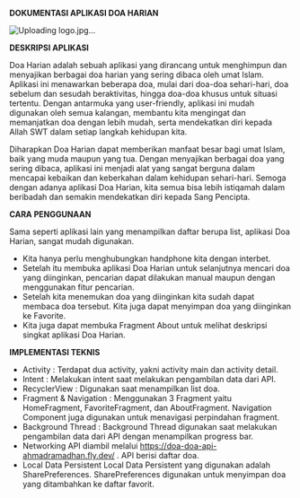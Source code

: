 **DOKUMENTASI APLIKASI DOA HARIAN**

![Uploading logo.jpg…]()



**DESKRIPSI APLIKASI**

Doa Harian adalah sebuah aplikasi yang dirancang untuk menghimpun dan menyajikan berbagai doa harian yang sering dibaca oleh umat Islam. Aplikasi ini menawarkan beberapa doa, mulai dari doa-doa sehari-hari, doa sebelum dan sesudah beraktivitas, hingga doa-doa khusus untuk situasi tertentu. Dengan antarmuka yang user-friendly, aplikasi ini mudah digunakan oleh semua kalangan, membantu kita mengingat dan memanjatkan doa dengan lebih mudah, serta mendekatkan diri kepada Allah SWT dalam setiap langkah kehidupan kita.

Diharapkan Doa Harian dapat memberikan manfaat besar bagi umat Islam, baik yang muda maupun yang tua. Dengan menyajikan berbagai doa yang sering dibaca, aplikasi ini menjadi alat yang sangat berguna dalam mencapai kebaikan dan keberkahan dalam kehidupan sehari-hari. Semoga dengan adanya aplikasi Doa Harian, kita semua bisa lebih istiqamah dalam beribadah dan semakin mendekatkan diri kepada Sang Pencipta.




**CARA PENGGUNAAN**

Sama seperti aplikasi lain yang menampilkan daftar berupa list, aplikasi Doa Harian, sangat mudah digunakan. 
- Kita hanya perlu menghubungkan handphone kita dengan interbet.
- Setelah itu membuka aplikasi Doa Harian untuk selanjutnya mencari doa yang diinginkan, pencarian dapat dilakukan manual maupun dengan menggunakan fitur pencarian.
- Setelah kita menemukan doa yang diinginkan kita sudah dapat membaca doa tersebut. Kita juga dapat menyimpan doa yang diinginkan ke Favorite.
- Kita juga dapat membuka Fragment About untuk melihat deskripsi singkat aplikasi Doa Harian.



**IMPLEMENTASI TEKNIS**

- Activity :
  Terdapat dua activity, yakni activity main dan activity detail.
- Intent :
  Melakukan intent saat melakukan pengambilan data dari API.
- RecyclerView :
  Digunakan saat menampilkan list doa.
- Fragment & Navigation :
  Menggunakan 3 Fragment yaitu HomeFragment, FavoriteFragment, dan AboutFragment. Navigation Component juga digunakan untuk menavigasi perpindahan fragment.
- Background Thread :
  Background Thread digunakan saat melakukan pengambilan data dari API dengan menampilkan progress bar.
- Networking
  API diambil melalui https://doa-doa-api-ahmadramadhan.fly.dev/ . API berisi daftar doa.
- Local Data Persistent
  Local Data Persistent yang digunakan adalah SharePreferences. SharePreferences digunakan untuk menyimpan doa yang ditambahkan ke daftar favorit.
